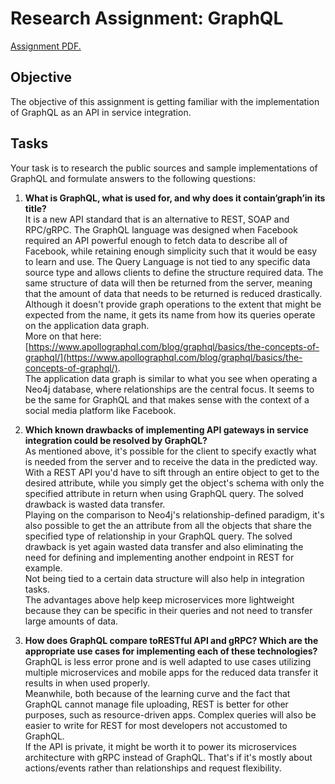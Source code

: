 # Research Assignment: GraphQL

[Assignment PDF.](http://https://github.com/FrederikBlem/SI-GraphQL-Reading/blob/main/A12-GraphQL.pdf "Assignment PDF.")

## Objective 
The objective of this assignment is getting familiar with the implementation of GraphQL as 
an API in service integration.
## Tasks
Your task is to research the public sources and sample implementations of GraphQL and 
formulate answers to the following questions: 
1. **What is GraphQL, what is used for, and why does it contain‘graph’in its title?** 
<br>It is a new API standard that is an alternative to REST, SOAP and RPC/gRPC. The GraphQL language was designed when Facebook required an API powerful enough to fetch data to describe all of Facebook, while retaining enough simplicity such that it would be easy to learn and use. The Query Language is not tied to any specific data source type and allows clients to define the structure required data. The same structure of data will then be returned from the server, meaning that the amount of data that needs to be returned is reduced drastically. Although it doesn't provide graph operations to the extent that might be expected from the name, it gets its name from how its queries operate on the application data graph. 
<br>More on that here: [https://www.apollographql.com/blog/graphql/basics/the-concepts-of-graphql/](https://www.apollographql.com/blog/graphql/basics/the-concepts-of-graphql/). <br>
The application data graph is similar to what you see when operating a Neo4j database, where relationships are the central focus. It seems to be the same for GraphQL and that makes sense with the context of a social media platform like Facebook.

2. **Which known drawbacks of implementing API gateways in service integration could be resolved by GraphQL?**
<br>As mentioned above, it's possible for the client to specify exactly what is needed from the server and to receive the data in the predicted way. With a REST API you'd have to sift through an entire object to get to the desired attribute, while you simply get the object's schema with only the specified attribute in return when using GraphQL query. The solved drawback is wasted data transfer.
<br>Playing on the comparison to Neo4j's relationship-defined paradigm, it's also possible to get the an attribute from all the objects that share the specified type of relationship in your GraphQL query. The solved drawback is yet again wasted data transfer and also eliminating the need for defining and implementing another endpoint in REST for example.
<br>Not being tied to a certain data structure will also help in integration tasks.
<br>The advantages above help keep microservices more lightweight because they can be specific in their queries and not need to transfer large amounts of data.

3. **How does GraphQL compare toRESTful API and gRPC? Which are the appropriate use cases for implementing each of these technologies?**
<br>GraphQL is less error prone and is well adapted to use cases utilizing multiple microservices and mobile apps for the reduced data transfer it results in when used properly.
<br>Meanwhile, both because of the learning curve and the fact that GraphQL cannot manage file uploading, REST is better for other purposes, such as resource-driven apps. Complex queries will also be easier to write for REST for most developers not accustomed to GraphQL.
<br>If the API is private, it might be worth it to power its microservices architecture with gRPC instead of GraphQL. That's if it's mostly about actions/events rather than relationships and request flexibility.
